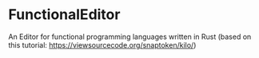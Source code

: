 # FunctionalEditor
An Editor for functional programming languages written in Rust (based on this tutorial: https://viewsourcecode.org/snaptoken/kilo/)
